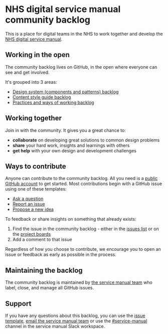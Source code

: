 # NHS digital service manual community backlog

This is a place for digital teams in the NHS to work together and develop the [NHS digital service manual](https://service-manual.nhs.uk). 

## Working in the open

The community backlog lives on GitHub, in the open where everyone can see and get involved. 

It's grouped into 3 areas:

- [Design system (components and patterns) backlog](https://github.com/nhsuk/nhsuk-service-manual-backlog/projects/1)
- [Content style guide backlog](https://github.com/nhsuk/nhsuk-service-manual-backlog/projects/2)
- [Practices and ways of working backlog](https://github.com/nhsuk/nhsuk-service-manual-backlog/projects/3)

## Working together

Join in with the community. It gives you a great chance to:

- **collaborate** on developing great solutions to common design problems
- **share** your hard work, insights and learnings with others
- **get help** with your own design and development challenges

## Ways to contribute

Anyone can contribute to the community backlog. All you need is a [public GitHub account](https://github.com/join) to get started. Most contributions begin with a GitHub issue using one of these templates:

- [Ask a question](https://github.com/nhsuk/nhsuk-service-manual-community-backlog/issues/new?assignees=&labels=type%3A+question+%E2%9D%93&template=question.md&title=)
- [Report an issue](https://github.com/nhsuk/nhsuk-service-manual-community-backlog/issues/new?assignees=&labels=type%3A+bug+%F0%9F%90%9B&template=bug-report.md&title=)
- [Propose a new idea](https://github.com/nhsuk/nhsuk-service-manual-community-backlog/issues/new?assignees=&labels=type%3A+enhancement+%F0%9F%92%A1&template=new-feature.md&title=)

To feedback or share insights on something that already exists:

1. Find the issue in the community backlog - either in the [issues list](https://github.com/nhsuk/nhsuk-service-manual-community-backlog/issues) or on the [project boards](https://github.com/nhsuk/nhsuk-service-manual-community-backlog/projects)
2. Add a comment to that issue

Regardless of how you choose to contribute, we encourage you to open an issue or feedback as early as possible in the process.

## Maintaining the backlog

The community backlog is maintained by [the service manual team](https://service-manual.nhs.uk/service-manual-team) who label, close, and manage all GitHub issues.

## Support

If you have any questions about this backlog, you can use the [issue template](https://github.com/nhsuk/nhsuk-service-manual-community-backlog/issues/new?assignees=&labels=type%3A+question+%E2%9D%93&template=question.md&title=), [email the service manual team](mailto:service-manual@nhs.net) or use the [#service-manual](https://nhs-service-manual.slack.com/messages/CF6CNGB7E) channel in the service manual Slack workspace.
